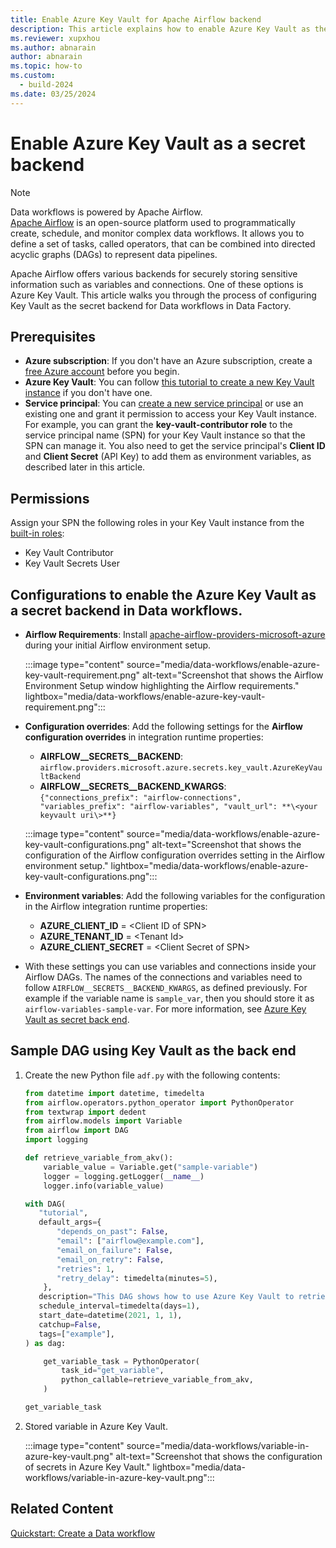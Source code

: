 ```yaml
---
title: Enable Azure Key Vault for Apache Airflow backend
description: This article explains how to enable Azure Key Vault as the secret backend in Data workflows.
ms.reviewer: xupxhou
ms.author: abnarain
author: abnarain
ms.topic: how-to
ms.custom:
  - build-2024
ms.date: 03/25/2024
---
```


# Enable Azure Key Vault as a secret backend

> [!NOTE]
> Data workflows is powered by Apache Airflow. </br> [Apache Airflow](https://airflow.apache.org/) is an open-source platform used to programmatically create, schedule, and monitor complex data workflows. It allows you to define a set of tasks, called operators, that can be combined into directed acyclic graphs (DAGs) to represent data pipelines.

Apache Airflow offers various backends for securely storing sensitive information such as variables and connections. One of these options is Azure Key Vault. This article walks you through the process of configuring Key Vault as the secret backend for Data workflows in Data Factory.

## Prerequisites

- **Azure subscription**: If you don't have an Azure subscription, create a [free Azure account](https://azure.microsoft.com/free/) before you begin.
- **Azure Key Vault**: You can follow [this tutorial to create a new Key Vault instance](/azure/key-vault/general/quick-create-portal) if you don't have one.
- **Service principal**: You can [create a new service principal](/azure/active-directory/develop/howto-create-service-principal-portal) or use an existing one and grant it permission to access your Key Vault instance. For example, you can grant the **key-vault-contributor role** to the service principal name (SPN) for your Key Vault instance so that the SPN can manage it. You also need to get the service principal's **Client ID** and **Client Secret** (API Key) to add them as environment variables, as described later in this article.

## Permissions

Assign your SPN the following roles in your Key Vault instance from the [built-in roles](/azure/role-based-access-control/built-in-roles):

- Key Vault Contributor
- Key Vault Secrets User

## Configurations to enable the Azure Key Vault as a secret backend in Data workflows.

* **Airflow Requirements**: Install [apache-airflow-providers-microsoft-azure](https://airflow.apache.org/docs/apache-airflow-providers-microsoft-azure/stable/index.html) during your initial Airflow environment setup.

   :::image type="content" source="media/data-workflows/enable-azure-key-vault-requirement.png" alt-text="Screenshot that shows the Airflow Environment Setup window highlighting the Airflow requirements." lightbox="media/data-workflows/enable-azure-key-vault-requirement.png":::

*  **Configuration overrides**: Add the following settings for the **Airflow configuration overrides** in integration runtime properties:

   - **AIRFLOW__SECRETS__BACKEND**: `airflow.providers.microsoft.azure.secrets.key_vault.AzureKeyVaultBackend`
   - **AIRFLOW__SECRETS__BACKEND_KWARGS**: `{"connections_prefix": "airflow-connections", "variables_prefix": "airflow-variables", "vault_url": **\<your keyvault uri\>**}`

   :::image type="content" source="media/data-workflows/enable-azure-key-vault-configurations.png" alt-text="Screenshot that shows the configuration of the Airflow configuration overrides setting in the Airflow environment setup." lightbox="media/data-workflows/enable-azure-key-vault-configurations.png":::

* **Environment variables**: Add the following variables for the  configuration in the Airflow integration runtime properties:

   - **AZURE_CLIENT_ID** = \<Client ID of SPN\>
   - **AZURE_TENANT_ID** = \<Tenant Id\>
   - **AZURE_CLIENT_SECRET** = \<Client Secret of SPN\>

* With these settings you can use variables and connections inside your Airflow DAGs. The names of the connections and variables need to follow `AIRFLOW__SECRETS__BACKEND_KWARGS`, as defined previously. For example if the variable name is `sample_var`, then you should store it as `airflow-variables-sample-var`. For more information, see [Azure Key Vault as secret back end](https://airflow.apache.org/docs/apache-airflow-providers-microsoft-azure/stable/secrets-backends/azure-key-vault.html).

## Sample DAG using Key Vault as the back end

1. Create the new Python file `adf.py` with the following contents:

   ```python
   from datetime import datetime, timedelta
   from airflow.operators.python_operator import PythonOperator
   from textwrap import dedent
   from airflow.models import Variable
   from airflow import DAG
   import logging

   def retrieve_variable_from_akv():
       variable_value = Variable.get("sample-variable")
       logger = logging.getLogger(__name__)
       logger.info(variable_value)

   with DAG(
      "tutorial",
      default_args={
          "depends_on_past": False,
          "email": ["airflow@example.com"],
          "email_on_failure": False,
          "email_on_retry": False,
          "retries": 1,
          "retry_delay": timedelta(minutes=5),
       },
      description="This DAG shows how to use Azure Key Vault to retrieve variables in Apache Airflow DAG",
      schedule_interval=timedelta(days=1),
      start_date=datetime(2021, 1, 1),
      catchup=False,
      tags=["example"],
   ) as dag:

       get_variable_task = PythonOperator(
           task_id="get_variable",
           python_callable=retrieve_variable_from_akv,
       )

   get_variable_task
   ```

1. Stored variable in Azure Key Vault.

   :::image type="content" source="media/data-workflows/variable-in-azure-key-vault.png" alt-text="Screenshot that shows the configuration of secrets in Azure Key Vault." lightbox="media/data-workflows/variable-in-azure-key-vault.png":::

## Related Content

[Quickstart: Create a Data workflow](../data-factory/create-data-workflows.md)
